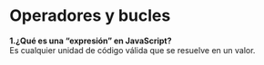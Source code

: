 # Operadores y bucles
**1.¿Qué es una “expresión” en JavaScript?**  
    Es cualquier unidad de código válida que se resuelve en un valor.
    
